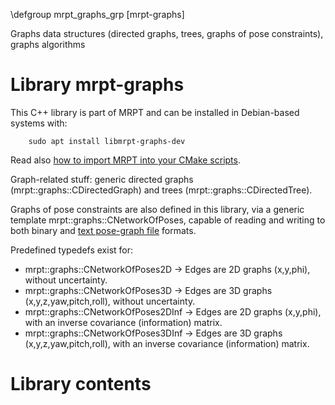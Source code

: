 \defgroup mrpt_graphs_grp [mrpt-graphs]

Graphs data structures (directed graphs, trees, graphs of pose constraints),
graphs algorithms


# Library mrpt-graphs

This C++ library is part of MRPT and can be installed in Debian-based systems
with:

		sudo apt install libmrpt-graphs-dev

Read also [how to import MRPT into your CMake scripts](mrpt_from_cmake.html).

Graph-related stuff: generic directed graphs (mrpt::graphs::CDirectedGraph) and
trees (mrpt::graphs::CDirectedTree).

Graphs of pose constraints are also defined in this library, via a generic
template mrpt::graphs::CNetworkOfPoses, capable of reading and writing to both
binary and <a href="http://www.mrpt.org/Robotics_file_formats" >text pose-graph
file</a> formats.

Predefined typedefs exist for:
 - mrpt::graphs::CNetworkOfPoses2D     -> Edges are 2D graphs (x,y,phi), without
uncertainty.
 - mrpt::graphs::CNetworkOfPoses3D     -> Edges are 3D graphs
(x,y,z,yaw,pitch,roll),  without uncertainty.
 - mrpt::graphs::CNetworkOfPoses2DInf  -> Edges are 2D graphs (x,y,phi), with an
inverse covariance (information) matrix.
 - mrpt::graphs::CNetworkOfPoses3DInf  -> Edges are 3D graphs
(x,y,z,yaw,pitch,roll), with an inverse covariance (information) matrix.

# Library contents
